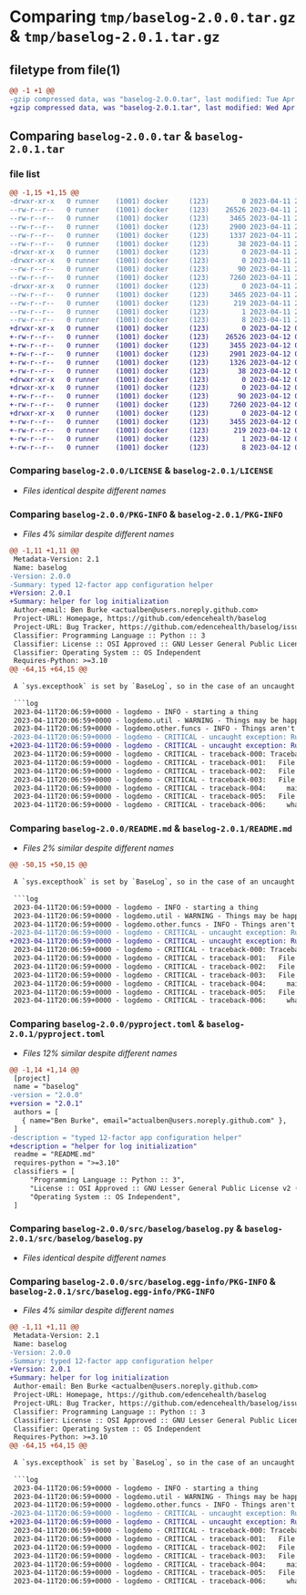 # Comparing `tmp/baselog-2.0.0.tar.gz` & `tmp/baselog-2.0.1.tar.gz`

## filetype from file(1)

```diff
@@ -1 +1 @@
-gzip compressed data, was "baselog-2.0.0.tar", last modified: Tue Apr 11 20:19:24 2023, max compression
+gzip compressed data, was "baselog-2.0.1.tar", last modified: Wed Apr 12 08:20:08 2023, max compression
```

## Comparing `baselog-2.0.0.tar` & `baselog-2.0.1.tar`

### file list

```diff
@@ -1,15 +1,15 @@
-drwxr-xr-x   0 runner    (1001) docker     (123)        0 2023-04-11 20:19:24.427564 baselog-2.0.0/
--rw-r--r--   0 runner    (1001) docker     (123)    26526 2023-04-11 20:19:00.000000 baselog-2.0.0/LICENSE
--rw-r--r--   0 runner    (1001) docker     (123)     3465 2023-04-11 20:19:24.427564 baselog-2.0.0/PKG-INFO
--rw-r--r--   0 runner    (1001) docker     (123)     2900 2023-04-11 20:19:00.000000 baselog-2.0.0/README.md
--rw-r--r--   0 runner    (1001) docker     (123)     1337 2023-04-11 20:19:00.000000 baselog-2.0.0/pyproject.toml
--rw-r--r--   0 runner    (1001) docker     (123)       38 2023-04-11 20:19:24.427564 baselog-2.0.0/setup.cfg
-drwxr-xr-x   0 runner    (1001) docker     (123)        0 2023-04-11 20:19:24.423564 baselog-2.0.0/src/
-drwxr-xr-x   0 runner    (1001) docker     (123)        0 2023-04-11 20:19:24.423564 baselog-2.0.0/src/baselog/
--rw-r--r--   0 runner    (1001) docker     (123)       90 2023-04-11 20:19:00.000000 baselog-2.0.0/src/baselog/__init__.py
--rw-r--r--   0 runner    (1001) docker     (123)     7260 2023-04-11 20:19:00.000000 baselog-2.0.0/src/baselog/baselog.py
-drwxr-xr-x   0 runner    (1001) docker     (123)        0 2023-04-11 20:19:24.423564 baselog-2.0.0/src/baselog.egg-info/
--rw-r--r--   0 runner    (1001) docker     (123)     3465 2023-04-11 20:19:24.000000 baselog-2.0.0/src/baselog.egg-info/PKG-INFO
--rw-r--r--   0 runner    (1001) docker     (123)      219 2023-04-11 20:19:24.000000 baselog-2.0.0/src/baselog.egg-info/SOURCES.txt
--rw-r--r--   0 runner    (1001) docker     (123)        1 2023-04-11 20:19:24.000000 baselog-2.0.0/src/baselog.egg-info/dependency_links.txt
--rw-r--r--   0 runner    (1001) docker     (123)        8 2023-04-11 20:19:24.000000 baselog-2.0.0/src/baselog.egg-info/top_level.txt
+drwxr-xr-x   0 runner    (1001) docker     (123)        0 2023-04-12 08:20:08.915731 baselog-2.0.1/
+-rw-r--r--   0 runner    (1001) docker     (123)    26526 2023-04-12 08:19:45.000000 baselog-2.0.1/LICENSE
+-rw-r--r--   0 runner    (1001) docker     (123)     3455 2023-04-12 08:20:08.915731 baselog-2.0.1/PKG-INFO
+-rw-r--r--   0 runner    (1001) docker     (123)     2901 2023-04-12 08:19:45.000000 baselog-2.0.1/README.md
+-rw-r--r--   0 runner    (1001) docker     (123)     1326 2023-04-12 08:19:45.000000 baselog-2.0.1/pyproject.toml
+-rw-r--r--   0 runner    (1001) docker     (123)       38 2023-04-12 08:20:08.915731 baselog-2.0.1/setup.cfg
+drwxr-xr-x   0 runner    (1001) docker     (123)        0 2023-04-12 08:20:08.915731 baselog-2.0.1/src/
+drwxr-xr-x   0 runner    (1001) docker     (123)        0 2023-04-12 08:20:08.915731 baselog-2.0.1/src/baselog/
+-rw-r--r--   0 runner    (1001) docker     (123)       90 2023-04-12 08:19:45.000000 baselog-2.0.1/src/baselog/__init__.py
+-rw-r--r--   0 runner    (1001) docker     (123)     7260 2023-04-12 08:19:45.000000 baselog-2.0.1/src/baselog/baselog.py
+drwxr-xr-x   0 runner    (1001) docker     (123)        0 2023-04-12 08:20:08.915731 baselog-2.0.1/src/baselog.egg-info/
+-rw-r--r--   0 runner    (1001) docker     (123)     3455 2023-04-12 08:20:08.000000 baselog-2.0.1/src/baselog.egg-info/PKG-INFO
+-rw-r--r--   0 runner    (1001) docker     (123)      219 2023-04-12 08:20:08.000000 baselog-2.0.1/src/baselog.egg-info/SOURCES.txt
+-rw-r--r--   0 runner    (1001) docker     (123)        1 2023-04-12 08:20:08.000000 baselog-2.0.1/src/baselog.egg-info/dependency_links.txt
+-rw-r--r--   0 runner    (1001) docker     (123)        8 2023-04-12 08:20:08.000000 baselog-2.0.1/src/baselog.egg-info/top_level.txt
```

### Comparing `baselog-2.0.0/LICENSE` & `baselog-2.0.1/LICENSE`

 * *Files identical despite different names*

### Comparing `baselog-2.0.0/PKG-INFO` & `baselog-2.0.1/PKG-INFO`

 * *Files 4% similar despite different names*

```diff
@@ -1,11 +1,11 @@
 Metadata-Version: 2.1
 Name: baselog
-Version: 2.0.0
-Summary: typed 12-factor app configuration helper
+Version: 2.0.1
+Summary: helper for log initialization
 Author-email: Ben Burke <actualben@users.noreply.github.com>
 Project-URL: Homepage, https://github.com/edencehealth/baselog
 Project-URL: Bug Tracker, https://github.com/edencehealth/baselog/issues
 Classifier: Programming Language :: Python :: 3
 Classifier: License :: OSI Approved :: GNU Lesser General Public License v2 (LGPLv2)
 Classifier: Operating System :: OS Independent
 Requires-Python: >=3.10
@@ -64,15 +64,15 @@
 
 A `sys.excepthook` is set by `BaseLog`, so in the case of an uncaught exception, the exception and traceback are logged to the console and log files:
 
 ```log
 2023-04-11T20:06:59+0000 - logdemo - INFO - starting a thing
 2023-04-11T20:06:59+0000 - logdemo.util - WARNING - Things may be happening
 2023-04-11T20:06:59+0000 - logdemo.other.funcs - INFO - Things aren't happening yet
-2023-04-11T20:06:59+0000 - logdemo - CRITICAL - uncaught exception: RuntimeError; What the crap!
+2023-04-11T20:06:59+0000 - logdemo - CRITICAL - uncaught exception: RuntimeError; What the heck?!
 2023-04-11T20:06:59+0000 - logdemo - CRITICAL - traceback-000: Traceback (most recent call last):
 2023-04-11T20:06:59+0000 - logdemo - CRITICAL - traceback-001:   File "<frozen runpy>", line 198, in _run_module_as_main
 2023-04-11T20:06:59+0000 - logdemo - CRITICAL - traceback-002:   File "<frozen runpy>", line 88, in _run_code
 2023-04-11T20:06:59+0000 - logdemo - CRITICAL - traceback-003:   File "/app/logdemo/__main__.py", line 21, in <module>
 2023-04-11T20:06:59+0000 - logdemo - CRITICAL - traceback-004:     main()
 2023-04-11T20:06:59+0000 - logdemo - CRITICAL - traceback-005:   File "/app/logdemo/__main__.py", line 17, in main
 2023-04-11T20:06:59+0000 - logdemo - CRITICAL - traceback-006:     whatsit()
```

### Comparing `baselog-2.0.0/README.md` & `baselog-2.0.1/README.md`

 * *Files 2% similar despite different names*

```diff
@@ -50,15 +50,15 @@
 
 A `sys.excepthook` is set by `BaseLog`, so in the case of an uncaught exception, the exception and traceback are logged to the console and log files:
 
 ```log
 2023-04-11T20:06:59+0000 - logdemo - INFO - starting a thing
 2023-04-11T20:06:59+0000 - logdemo.util - WARNING - Things may be happening
 2023-04-11T20:06:59+0000 - logdemo.other.funcs - INFO - Things aren't happening yet
-2023-04-11T20:06:59+0000 - logdemo - CRITICAL - uncaught exception: RuntimeError; What the crap!
+2023-04-11T20:06:59+0000 - logdemo - CRITICAL - uncaught exception: RuntimeError; What the heck?!
 2023-04-11T20:06:59+0000 - logdemo - CRITICAL - traceback-000: Traceback (most recent call last):
 2023-04-11T20:06:59+0000 - logdemo - CRITICAL - traceback-001:   File "<frozen runpy>", line 198, in _run_module_as_main
 2023-04-11T20:06:59+0000 - logdemo - CRITICAL - traceback-002:   File "<frozen runpy>", line 88, in _run_code
 2023-04-11T20:06:59+0000 - logdemo - CRITICAL - traceback-003:   File "/app/logdemo/__main__.py", line 21, in <module>
 2023-04-11T20:06:59+0000 - logdemo - CRITICAL - traceback-004:     main()
 2023-04-11T20:06:59+0000 - logdemo - CRITICAL - traceback-005:   File "/app/logdemo/__main__.py", line 17, in main
 2023-04-11T20:06:59+0000 - logdemo - CRITICAL - traceback-006:     whatsit()
```

### Comparing `baselog-2.0.0/pyproject.toml` & `baselog-2.0.1/pyproject.toml`

 * *Files 12% similar despite different names*

```diff
@@ -1,14 +1,14 @@
 [project]
 name = "baselog"
-version = "2.0.0"
+version = "2.0.1"
 authors = [
   { name="Ben Burke", email="actualben@users.noreply.github.com" },
 ]
-description = "typed 12-factor app configuration helper"
+description = "helper for log initialization"
 readme = "README.md"
 requires-python = ">=3.10"
 classifiers = [
     "Programming Language :: Python :: 3",
     "License :: OSI Approved :: GNU Lesser General Public License v2 (LGPLv2)",
     "Operating System :: OS Independent",
 ]
```

### Comparing `baselog-2.0.0/src/baselog/baselog.py` & `baselog-2.0.1/src/baselog/baselog.py`

 * *Files identical despite different names*

### Comparing `baselog-2.0.0/src/baselog.egg-info/PKG-INFO` & `baselog-2.0.1/src/baselog.egg-info/PKG-INFO`

 * *Files 4% similar despite different names*

```diff
@@ -1,11 +1,11 @@
 Metadata-Version: 2.1
 Name: baselog
-Version: 2.0.0
-Summary: typed 12-factor app configuration helper
+Version: 2.0.1
+Summary: helper for log initialization
 Author-email: Ben Burke <actualben@users.noreply.github.com>
 Project-URL: Homepage, https://github.com/edencehealth/baselog
 Project-URL: Bug Tracker, https://github.com/edencehealth/baselog/issues
 Classifier: Programming Language :: Python :: 3
 Classifier: License :: OSI Approved :: GNU Lesser General Public License v2 (LGPLv2)
 Classifier: Operating System :: OS Independent
 Requires-Python: >=3.10
@@ -64,15 +64,15 @@
 
 A `sys.excepthook` is set by `BaseLog`, so in the case of an uncaught exception, the exception and traceback are logged to the console and log files:
 
 ```log
 2023-04-11T20:06:59+0000 - logdemo - INFO - starting a thing
 2023-04-11T20:06:59+0000 - logdemo.util - WARNING - Things may be happening
 2023-04-11T20:06:59+0000 - logdemo.other.funcs - INFO - Things aren't happening yet
-2023-04-11T20:06:59+0000 - logdemo - CRITICAL - uncaught exception: RuntimeError; What the crap!
+2023-04-11T20:06:59+0000 - logdemo - CRITICAL - uncaught exception: RuntimeError; What the heck?!
 2023-04-11T20:06:59+0000 - logdemo - CRITICAL - traceback-000: Traceback (most recent call last):
 2023-04-11T20:06:59+0000 - logdemo - CRITICAL - traceback-001:   File "<frozen runpy>", line 198, in _run_module_as_main
 2023-04-11T20:06:59+0000 - logdemo - CRITICAL - traceback-002:   File "<frozen runpy>", line 88, in _run_code
 2023-04-11T20:06:59+0000 - logdemo - CRITICAL - traceback-003:   File "/app/logdemo/__main__.py", line 21, in <module>
 2023-04-11T20:06:59+0000 - logdemo - CRITICAL - traceback-004:     main()
 2023-04-11T20:06:59+0000 - logdemo - CRITICAL - traceback-005:   File "/app/logdemo/__main__.py", line 17, in main
 2023-04-11T20:06:59+0000 - logdemo - CRITICAL - traceback-006:     whatsit()
```

